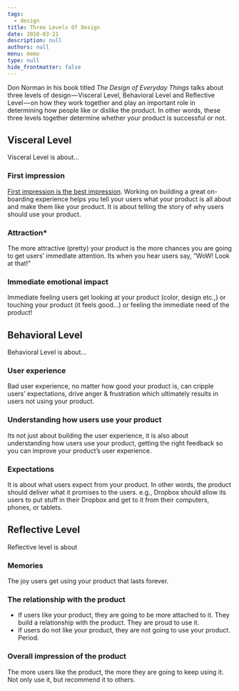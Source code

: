 ```yaml
---
tags: 
  - design
title: Three Levels Of Design
date: 2018-03-21
description: null
authors: null
menu: memo
type: null
hide_frontmatter: false
---
```


Don Norman in his book titled *The Design of Everyday Things* talks about three levels of design — Visceral Level, Behavioral Level and Reflective Level — on how they work together and play an important role in determining how people like or dislike the product. In other words, these three levels together determine whether your product is successful or not.

## Visceral Level
Visceral Level is about...

### First impression
[First impression is the best impression](http://en.wikipedia.org/wiki/First_impression_%28psychology%29). Working on building a great on-boarding experience helps you tell your users what your product is all about and make them like your product. It is about telling the story of why users should use your product.

### Attraction*
The more attractive (pretty) your product is the more chances you are going to get users’ immediate attention. Its when you hear users say, “WoW! Look at that!”

### Immediate emotional impact
Immediate feeling users get looking at your product (color, design etc.,) or touching your product (it feels good…) or feeling the immediate need of the product!

## Behavioral Level
Behavioral Level is about...

### User experience
Bad user experience, no matter how good your product is, can cripple users’ expectations, drive anger & frustration which ultimately results in users not using your product.

### Understanding how users use your product
Its not just about building the user experience, it is also about understanding how users use your product, getting the right feedback so you can improve your product’s user experience.

### Expectations
It is about what users expect from your product. In other words, the product should deliver what it promises to the users. e.g., Dropbox should allow its users to put stuff in their Dropbox and get to it from their computers, phones, or tablets.

## Reflective Level
Reflective level is about

### Memories
The joy users get using your product that lasts forever.

### The relationship with the product
* If users like your product, they are going to be more attached to it. They build a relationship with the product. They are proud to use it.
* If users do not like your product, they are not going to use your product. Period.

### Overall impression of the product
The more users like the product, the more they are going to keep using it. Not only use it, but recommend it to others.

